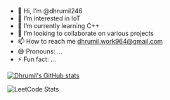 - 👋 Hi, I’m @dhrumil246
- 👀 I’m interested in IoT
- 🌱 I’m currently learning C++
- 💞️ I’m looking to collaborate on various projects 
- 📫 How to reach me dhrumil.work964@gmail.com
- 😄 Pronouns: ...
- ⚡ Fun fact: ...

<!---
dhrumil246/dhrumil246 is a ✨ special ✨ repository because its `README.md` (this file) appears on your GitHub profile.
You can click the Preview link to take a look at your changes.
--->
[![Dhrumil's GitHub stats](https://github-readme-stats.vercel.app/api?username=dhrumil246)](https://github.com/dhrumil246/github-readme-stats)



![LeetCode Stats](https://leetcard.jacoblin.cool/Dhrumil_Amin?theme=dark&font=Bebas%20Neue&ext=heatmap)
